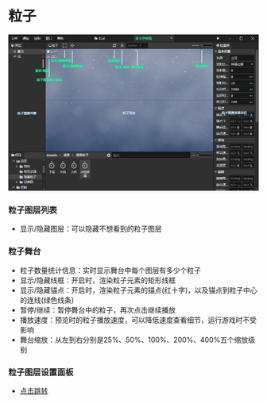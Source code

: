 # 粒子

![](img/particle-1.png)

### 粒子图层列表

- 显示/隐藏图层：可以隐藏不想看到的粒子图层

### 粒子舞台

- 粒子数量统计信息：实时显示舞台中每个图层有多少个粒子
- 显示/隐藏线框：开启时，渲染粒子元素的矩形线框
- 显示/隐藏锚点：开启时，渲染粒子元素的锚点(红十字)，以及锚点到粒子中心的连线(绿色线条)
- 暂停/继续：暂停舞台中的粒子，再次点击继续播放
- 播放速度：预览时的粒子播放速度，可以降低速度查看细节，运行游戏时不受影响
- 舞台缩放：从左到右分别是25%、50%、100%、200%、400%五个缩放级别

### 粒子图层设置面板

- [点击跳转](/docs/inspectors/particle/particle-layer)